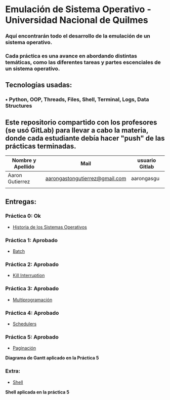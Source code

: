 # Emulación de Sistema Operativo - Universidad Nacional de Quilmes

### Aquí encontrarán todo el desarrollo de la emulación de un sistema operativo.
### Cada práctica es una avance en abordando distintas temáticas, como las diferentes tareas y partes escenciales de un sistema operativo.

## Tecnologías usadas:
### • Python, OOP, Threads, Files, Shell, Terminal, Logs, Data Structures



## Este repositorio compartido con los profesores (se usó GitLab) para llevar a cabo la materia, donde cada estudiante debía hacer "push" de las prácticas terminadas.

| Nombre y Apellido              |      Mail                      |     usuario Gitlab   |
| -----------------------------  | ------------------------------ | -------------------  |
| Aaron Gutierrez                | aarongastongutierrez@gmail.com | aarongasgu           |  
|                                |                                |                      |

## Entregas:

### Práctica 0: **Ok**
 - [Historia de los Sistemas Operativos](https://gitlab.com/so-unq-2022-s2/grupo_8/-/blob/main/practicas/practica_0/Historia_SOs.md)

### Práctica 1: **Aprobado**
 - [Batch](https://gitlab.com/so-unq-2022-s2/grupo_8/-/tree/main/practicas/practica_1)

### Práctica 2: **Aprobado**
 - [Kill Interruption](https://gitlab.com/so-unq-2022-s2/grupo_8/-/tree/main/practicas/practica_2)

### Práctica 3: **Aprobado**
 - [Multiprogramación](https://gitlab.com/so-unq-2022-s2/grupo_8/-/tree/main/practicas/practica_3)

### Práctica 4:  **Aprobado** 
- [Schedulers](https://gitlab.com/so-unq-2022-s2/grupo_8/-/tree/main/practicas/practica_4)

### Práctica 5: **Aprobado**
- [Paginación](https://gitlab.com/so-unq-2022-s2/grupo_8/-/tree/main/practicas/practica_5)

**Diagrama de Gantt aplicado en la Práctica 5**

### Extra:

- [Shell](https://gitlab.com/so-unq-2022-s2/grupo_8/-/tree/main/practicas/practica_5/shell.py)

**Shell aplicada en la práctica 5**
